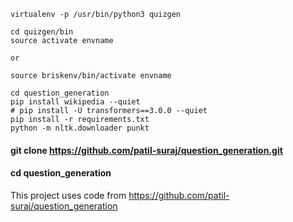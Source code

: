 ```
virtualenv -p /usr/bin/python3 quizgen
```

```
cd quizgen/bin
source activate envname

or

source briskenv/bin/activate envname
```

```
cd question_generation
pip install wikipedia --quiet
# pip install -U transformers==3.0.0 --quiet
pip install -r requirements.txt
python -m nltk.downloader punkt

```

#### git clone https://github.com/patil-suraj/question_generation.git
#### cd question_generation

This project uses code from https://github.com/patil-suraj/question_generation